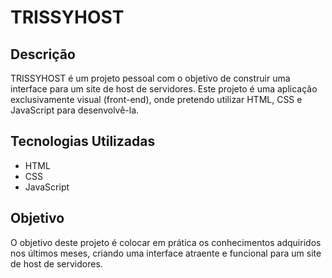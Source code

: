 # TRISSYHOST

## Descrição

TRISSYHOST é um projeto pessoal com o objetivo de construir uma interface para um site de host de servidores. Este projeto é uma aplicação exclusivamente visual (front-end), onde pretendo utilizar HTML, CSS e JavaScript para desenvolvê-la.

## Tecnologias Utilizadas

- HTML
- CSS
- JavaScript

## Objetivo

O objetivo deste projeto é colocar em prática os conhecimentos adquiridos nos últimos meses, criando uma interface atraente e funcional para um site de host de servidores.
